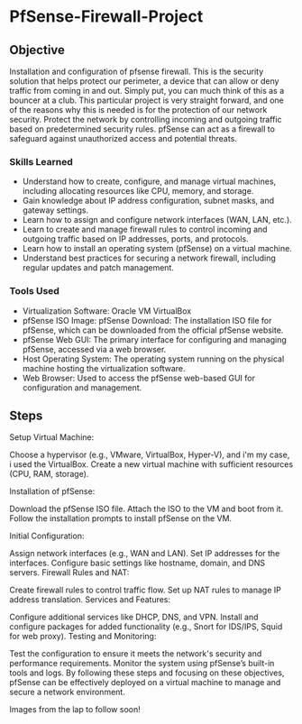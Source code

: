 # PfSense-Firewall-Project

## Objective

Installation and configuration of pfsense firewall. This is the security solution that helps protect our perimeter, a device that can allow or deny traffic from coming in and out. Simply put, you can much think of this as a bouncer at a club.
This particular project is very straight forward, and one of the reasons why this is needed is for the protection of our network security. Protect the network by controlling incoming and outgoing traffic based on predetermined security rules. pfSense can act as a firewall to safeguard against unauthorized access and potential threats.

### Skills Learned

- Understand how to create, configure, and manage virtual machines, including allocating resources like CPU, memory, and storage.
- Gain knowledge about IP address configuration, subnet masks, and gateway settings.
- Learn how to assign and configure network interfaces (WAN, LAN, etc.).
- Learn to create and manage firewall rules to control incoming and outgoing traffic based on IP addresses, ports, and protocols.
- Learn how to install an operating system (pfSense) on a virtual machine.
- Understand best practices for securing a network firewall, including regular updates and patch management.

### Tools Used

- Virtualization Software: Oracle VM VirtualBox
- pfSense ISO Image: pfSense Download: The installation ISO file for pfSense, which can be downloaded from the official pfSense website.
- pfSense Web GUI: The primary interface for configuring and managing pfSense, accessed via a web browser.
- Host Operating System: The operating system running on the physical machine hosting the virtualization software.
- Web Browser: Used to access the pfSense web-based GUI for configuration and management.

## Steps
Setup Virtual Machine:

Choose a hypervisor (e.g., VMware, VirtualBox, Hyper-V), and i'm my case, i used the VirtualBox.
Create a new virtual machine with sufficient resources (CPU, RAM, storage).

Installation of pfSense:

Download the pfSense ISO file.
Attach the ISO to the VM and boot from it.
Follow the installation prompts to install pfSense on the VM.

Initial Configuration:

Assign network interfaces (e.g., WAN and LAN).
Set IP addresses for the interfaces.
Configure basic settings like hostname, domain, and DNS servers.
Firewall Rules and NAT:

Create firewall rules to control traffic flow.
Set up NAT rules to manage IP address translation.
Services and Features:

Configure additional services like DHCP, DNS, and VPN.
Install and configure packages for added functionality (e.g., Snort for IDS/IPS, Squid for web proxy).
Testing and Monitoring:

Test the configuration to ensure it meets the network's security and performance requirements.
Monitor the system using pfSense’s built-in tools and logs.
By following these steps and focusing on these objectives, pfSense can be effectively deployed on a virtual machine to manage and secure a network environment.

Images from the lap to follow soon!

